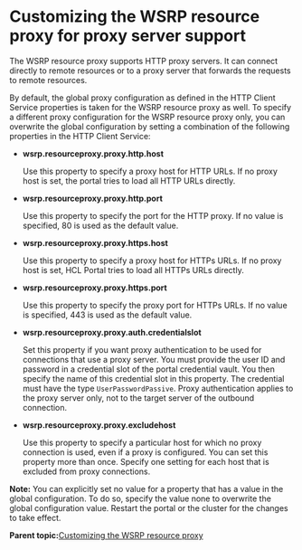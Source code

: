 # Customizing the WSRP resource proxy for proxy server support

The WSRP resource proxy supports HTTP proxy servers. It can connect directly to remote resources or to a proxy server that forwards the requests to remote resources.

By default, the global proxy configuration as defined in the HTTP Client Service properties is taken for the WSRP resource proxy as well. To specify a different proxy configuration for the WSRP resource proxy only, you can overwrite the global configuration by setting a combination of the following properties in the HTTP Client Service:

-   **wsrp.resourceproxy.proxy.http.host**

    Use this property to specify a proxy host for HTTP URLs. If no proxy host is set, the portal tries to load all HTTP URLs directly.

-   **wsrp.resourceproxy.proxy.http.port**

    Use this property to specify the port for the HTTP proxy. If no value is specified, 80 is used as the default value.

-   **wsrp.resourceproxy.proxy.https.host**

    Use this property to specify a proxy host for HTTPs URLs. If no proxy host is set, HCL Portal tries to load all HTTPs URLs directly.

-   **wsrp.resourceproxy.proxy.https.port**

    Use this property to specify the proxy port for HTTPs URLs. If no value is specified, 443 is used as the default value.

-   **wsrp.resourceproxy.proxy.auth.credentialslot**

    Set this property if you want proxy authentication to be used for connections that use a proxy server. You must provide the user ID and password in a credential slot of the portal credential vault. You then specify the name of this credential slot in this property. The credential must have the type `UserPasswordPassive`. Proxy authentication applies to the proxy server only, not to the target server of the outbound connection.

-   **wsrp.resourceproxy.proxy.excludehost**

    Use this property to specify a particular host for which no proxy connection is used, even if a proxy is configured. You can set this property more than once. Specify one setting for each host that is excluded from proxy connections.


**Note:** You can explicitly set no value for a property that has a value in the global configuration. To do so, specify the value none to overwrite the global configuration value. Restart the portal or the cluster for the changes to take effect.

**Parent topic:**[Customizing the WSRP resource proxy](../admin-system/wsrpt_cons_res_proxy.md)


